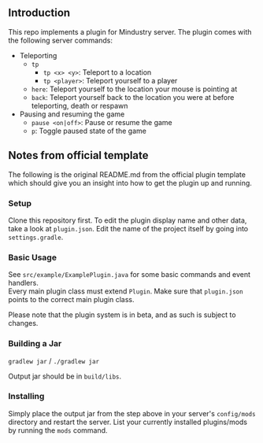 ## Introduction

This repo implements a plugin for Mindustry server. The plugin comes with the following server commands:  
- Teleporting
  - `tp`
    - `tp <x> <y>`: Teleport to a location
    - `tp <player>`: Teleport yourself to a player
  - `here`: Teleport yourself to the location your mouse is pointing at
  - `back`: Teleport yourself back to the location you were at before teleporting, death or respawn
- Pausing and resuming the game
  - `pause <on|off>`: Pause or resume the game
  - `p`: Toggle paused state of the game

## Notes from official template  
The following is the original README.md from the official plugin template which should give you an insight into how to
get the plugin up and running. 

### Setup

Clone this repository first.
To edit the plugin display name and other data, take a look at `plugin.json`.
Edit the name of the project itself by going into `settings.gradle`.

### Basic Usage

See `src/example/ExamplePlugin.java` for some basic commands and event handlers.  
Every main plugin class must extend `Plugin`. Make sure that `plugin.json` points to the correct main plugin class.

Please note that the plugin system is in beta, and as such is subject to changes.

### Building a Jar

`gradlew jar` / `./gradlew jar`

Output jar should be in `build/libs`.


### Installing

Simply place the output jar from the step above in your server's `config/mods` directory and restart the server.
List your currently installed plugins/mods by running the `mods` command.
